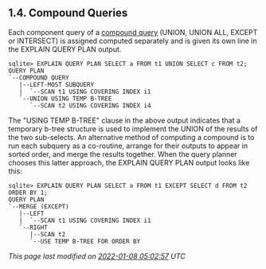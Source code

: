 ## 1\.4\. Compound Queries



 Each component query of a [compound query](lang_select.html#compound) (UNION, UNION ALL, EXCEPT or 
 INTERSECT) is assigned computed separately and is given its own line in
 the EXPLAIN QUERY PLAN output.




```
sqlite> EXPLAIN QUERY PLAN SELECT a FROM t1 UNION SELECT c FROM t2;
QUERY PLAN
`--COMPOUND QUERY
   |--LEFT-MOST SUBQUERY
   |  `--SCAN t1 USING COVERING INDEX i1
   `--UNION USING TEMP B-TREE
      `--SCAN t2 USING COVERING INDEX i4

```


 The "USING TEMP B\-TREE" clause in the above output indicates that a 
 temporary b\-tree structure is used to implement the UNION of the results
 of the two sub\-selects. An alternative method of computing a compound
 is to run each subquery as a co\-routine, arrange for their outputs to
 appear in sorted order, and merge the results together. When the query
 planner chooses this latter approach, the EXPLAIN QUERY PLAN output
 looks like this:




```
sqlite> EXPLAIN QUERY PLAN SELECT a FROM t1 EXCEPT SELECT d FROM t2 ORDER BY 1;
QUERY PLAN
`--MERGE (EXCEPT)
   |--LEFT
   |  `--SCAN t1 USING COVERING INDEX i1
   `--RIGHT
      |--SCAN t2
      `--USE TEMP B-TREE FOR ORDER BY

```

*This page last modified on [2022\-01\-08 05:02:57](https://sqlite.org/docsrc/honeypot) UTC* 


